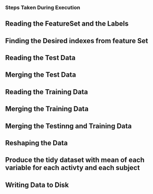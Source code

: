 ### Steps Taken During Execution

## Reading the FeatureSet and the Labels   

## Finding the Desired indexes from feature Set 

## Reading the Test Data

## Merging the Test Data

##  Reading the Training Data

## Merging the Training Data 

##  Merging the Testinng and Training Data

## Reshaping the  Data

## Produce the tidy dataset with mean of each variable for each activty and each subject

## Writing Data to Disk  